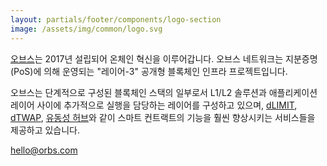 ```yaml
---
layout: partials/footer/components/logo-section
image: /assets/img/common/logo.svg
---
```


[오브스](https://www.orbs.com/ko/)는 2017년 설립되어 온체인 혁신을 이루어갑니다. 오브스 네트워크는 지분증명(PoS)에 의해 운영되는 "레이어-3" 공개형 블록체인 인프라 프로젝트입니다.

오브스는 단계적으로 구성된 블록체인 스택의 일부로서 L1/L2 솔루션과 애플리케이션 레이어 사이에 추가적으로 실행을 담당하는 레이어를 구성하고 있으며, [dLIMIT](https://www.orbs.com/ko/dlimit/), [dTWAP](https://www.orbs.com/ko/dtwap/), [유동성 허브](https://www.orbs.com/ko/liquidity-hub/)와 같이 스마트 컨트랙트의 기능을 훨씬 향상시키는 서비스들을 제공하고 있습니다.

[hello@orbs.com](hello@orbs.com "email")
